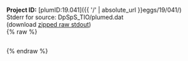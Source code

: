 **Project ID:** [plumID:19.041]({{ '/' | absolute_url }}eggs/19/041/)  
Stderr for source:  DpSpS_TIO/plumed.dat   
(download [zipped raw stdout](plumed.dat.plumed.stdout.txt.zip))  
{% raw %}
<pre>
</pre>
{% endraw %}
